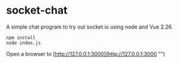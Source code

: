 ﻿# socket-chat
A simple chat program to try out socket.io using node and Vue 2.26.

```
npm install
node index.js
```

Open a browser to [http://127.0.0.1:3000](http://127.0.0.1:3000 "")